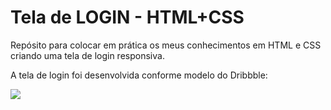# Tela de LOGIN - HTML+CSS

Repósito para colocar em prática os meus conhecimentos em HTML e CSS criando uma tela de login responsiva.

A tela de login foi desenvolvida conforme modelo do Dribbble:

<img src = "https://cdn.dribbble.com/users/5508967/screenshots/14701556/media/6ae970c74c19d363081de7483416617d.png?resize=800x600&vertical=center"/>
